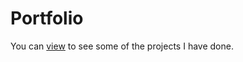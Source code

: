 # Portfolio

You can [view](https://danieladek-portfolio.herokuapp.com/) to see some of the projects I have done.

